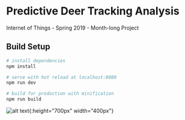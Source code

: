 # Predictive Deer Tracking Analysis

Internet of Things - Spring 2019 - Month-long Project

## Build Setup

``` bash
# install dependencies
npm install

# serve with hot reload at localhost:8080
npm run dev

# build for production with minification
npm run build
```

![alt text](https://github.com/MMShep97/Predictive-Deer-Tracking/blob/master/IOT_Poster.png?raw=true){:height="700px" width="400px"}
